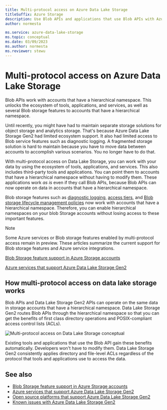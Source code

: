 ```yaml
---
title: Multi-protocol access on Azure Data Lake Storage
titleSuffix: Azure Storage
description: Use Blob APIs and applications that use Blob APIs with Azure Data Lake Storage Gen2.
author: normesta

ms.service: azure-data-lake-storage
ms.topic: conceptual
ms.date: 03/09/2023
ms.author: normesta
ms.reviewer: stewu
---
```


# Multi-protocol access on Azure Data Lake Storage

Blob APIs work with accounts that have a hierarchical namespace. This unlocks the ecosystem of tools, applications, and services, as well as several Blob storage features to accounts that have a hierarchical namespace. 

Until recently, you might have had to maintain separate storage solutions for object storage and analytics storage. That's because Azure Data Lake Storage Gen2 had limited ecosystem support. It also had limited access to Blob service features such as diagnostic logging. A fragmented storage solution is hard to maintain because you have to move data between accounts to accomplish various scenarios. You no longer have to do that.

With multi-protocol access on Data Lake Storage, you can work with your data by using the ecosystem of tools, applications, and services. This also includes third-party tools and applications. You can point them to accounts that have a hierarchical namespace without having to modify them. These applications work *as is* even if they call Blob APIs, because Blob APIs can now operate on data in accounts that have a hierarchical namespace.

Blob storage features such as [diagnostic logging](../common/storage-analytics-logging.md), [access tiers](access-tiers-overview.md), and [Blob storage lifecycle management policies](./lifecycle-management-overview.md) now work with accounts that have a hierarchical namespace. Therefore, you can enable hierarchical namespaces on your blob Storage accounts without losing access to these important features.

> [!NOTE]
> Some Azure services or Blob storage features enabled by multi-protocol access remain in preview. These articles summarize the current support for Blob storage features and Azure service integrations.
>
> [Blob Storage feature support in Azure Storage accounts](storage-feature-support-in-storage-accounts.md)
>
> [Azure services that support Azure Data Lake Storage Gen2](data-lake-storage-supported-azure-services.md)

## How multi-protocol access on data lake storage works

Blob APIs and Data Lake Storage Gen2 APIs can operate on the same data in storage accounts that have a hierarchical namespace. Data Lake Storage Gen2 routes Blob APIs through the hierarchical namespace so that you can get the benefits of first class directory operations and POSIX-compliant access control lists (ACLs).

![Multi-protocol access on Data Lake Storage conceptual](./media/data-lake-storage-interop/interop-concept.png)

Existing tools and applications that use the Blob API gain these benefits automatically. Developers won't have to modify them. Data Lake Storage Gen2 consistently applies directory and file-level ACLs regardless of the protocol that tools and applications use to access the data.

## See also

- [Blob Storage feature support in Azure Storage accounts](storage-feature-support-in-storage-accounts.md)
- [Azure services that support Azure Data Lake Storage Gen2](data-lake-storage-supported-azure-services.md)
- [Open source platforms that support Azure Data Lake Storage Gen2](data-lake-storage-supported-open-source-platforms.md)
- [Known issues with Azure Data Lake Storage Gen2](data-lake-storage-known-issues.md)
